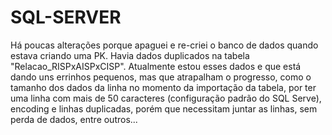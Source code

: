 # SQL-SERVER
Há poucas alterações porque apaguei e re-criei o banco de dados quando estava criando uma PK. Havia dados duplicados na tabela "Relacao_RISPxAISPxCISP". Atualmente estou esses dados e que está dando uns errinhos pequenos, mas que atrapalham o progresso, como o tamanho dos dados da linha no momento da importação da tabela, por ter uma linha com mais de  50 caracteres (configuração padrão do SQL Serve), encoding e linhas duplicadas, porém que necessitam juntar as linhas, sem perda de dados, entre outros...
